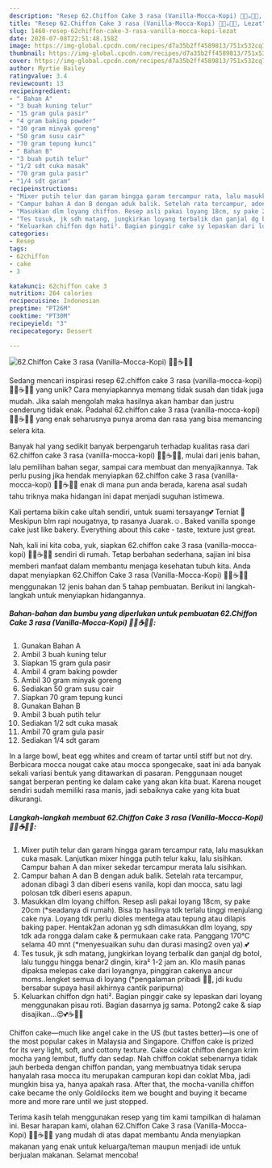 ```yaml
---
description: "Resep 62.Chiffon Cake 3 rasa (Vanilla-Mocca-Kopi) 🤤😍☕👌🏻, Lezat"
title: "Resep 62.Chiffon Cake 3 rasa (Vanilla-Mocca-Kopi) 🤤😍☕👌🏻, Lezat"
slug: 1460-resep-62chiffon-cake-3-rasa-vanilla-mocca-kopi-lezat
date: 2020-07-08T22:51:48.158Z
image: https://img-global.cpcdn.com/recipes/d7a35b2ff4589813/751x532cq70/62chiffon-cake-3-rasa-vanilla-mocca-kopi-🤤😍☕👌🏻-foto-resep-utama.jpg
thumbnail: https://img-global.cpcdn.com/recipes/d7a35b2ff4589813/751x532cq70/62chiffon-cake-3-rasa-vanilla-mocca-kopi-🤤😍☕👌🏻-foto-resep-utama.jpg
cover: https://img-global.cpcdn.com/recipes/d7a35b2ff4589813/751x532cq70/62chiffon-cake-3-rasa-vanilla-mocca-kopi-🤤😍☕👌🏻-foto-resep-utama.jpg
author: Myrtie Bailey
ratingvalue: 3.4
reviewcount: 13
recipeingredient:
- " Bahan A"
- "3 buah kuning telur"
- "15 gram gula pasir"
- "4 gram baking powder"
- "30 gram minyak goreng"
- "50 gram susu cair"
- "70 gram tepung kunci"
- " Bahan B"
- "3 buah putih telur"
- "1/2 sdt cuka masak"
- "70 gram gula pasir"
- "1/4 sdt garam"
recipeinstructions:
- "Mixer putih telur dan garam hingga garam tercampur rata, lalu masukkan cuka masak. Lanjutkan mixer hingga putih telur kaku, lalu sisihkan. Campur bahan A dan mixer sekedar tercampur merata lalu sisihkan."
- "Campur bahan A dan B dengan aduk balik. Setelah rata tercampur, adonan dibagi 3 dan diberi esens vanila, kopi dan mocca, satu lagi polosan tdk diberi esens apapun."
- "Masukkan dlm loyang chiffon. Resep asli pakai loyang 18cm, sy pake 20cm (*seadanya di rumah). Bisa tp hasilnya tdk terlalu tinggi menjulang cake nya. Loyang tdk perlu dioles mentega atau tepung atau dilapis baking paper. Hentak2an adonan yg sdh dimasukkan dlm loyang, spy tdk ada rongga dalam cake &amp; permukaan cake rata. Panggang 170°C selama 40 mnt (*menyesuaikan suhu dan durasi masing2 oven ya).💕"
- "Tes tusuk, jk sdh matang, jungkirkan loyang terbalik dan ganjal dg botol, lalu tunggu hingga benar2 dingin, kira² 1-2 jam an. Klo masih panas dipaksa melepas cake dari loyangnya, pinggiran cakenya ancur moms..lengket semua di loyang (*pengalaman pribadi 🤭😂, jdi kudu bersabar supaya hasil akhirnya cantik paripurna)"
- "Keluarkan chiffon dgn hati². Bagian pinggir cake sy lepaskan dari loyang menggunakan pisau roti. Bagian dasarnya jg sama. Potong2 cake &amp; siap disajikan...😍💕☕👌🏻"
categories:
- Resep
tags:
- 62chiffon
- cake
- 3

katakunci: 62chiffon cake 3 
nutrition: 264 calories
recipecuisine: Indonesian
preptime: "PT26M"
cooktime: "PT30M"
recipeyield: "3"
recipecategory: Dessert

---
```



![62.Chiffon Cake 3 rasa (Vanilla-Mocca-Kopi) 🤤😍☕👌🏻](https://img-global.cpcdn.com/recipes/d7a35b2ff4589813/751x532cq70/62chiffon-cake-3-rasa-vanilla-mocca-kopi-🤤😍☕👌🏻-foto-resep-utama.jpg)

Sedang mencari inspirasi resep 62.chiffon cake 3 rasa (vanilla-mocca-kopi) 🤤😍☕👌🏻 yang unik? Cara menyiapkannya memang tidak susah dan tidak juga mudah. Jika salah mengolah maka hasilnya akan hambar dan justru cenderung tidak enak. Padahal 62.chiffon cake 3 rasa (vanilla-mocca-kopi) 🤤😍☕👌🏻 yang enak seharusnya punya aroma dan rasa yang bisa memancing selera kita.

Banyak hal yang sedikit banyak berpengaruh terhadap kualitas rasa dari 62.chiffon cake 3 rasa (vanilla-mocca-kopi) 🤤😍☕👌🏻, mulai dari jenis bahan, lalu pemilihan bahan segar, sampai cara membuat dan menyajikannya. Tak perlu pusing jika hendak menyiapkan 62.chiffon cake 3 rasa (vanilla-mocca-kopi) 🤤😍☕👌🏻 enak di mana pun anda berada, karena asal sudah tahu triknya maka hidangan ini dapat menjadi suguhan istimewa.

Kali pertama bikin cake ultah sendiri, untuk suami tersayang💕 Terniat 🤭 Meskipun blm rapi nougatnya, tp rasanya Juarak.☺. Baked vanilla sponge cake just like bakery. Everything about this cake - taste, texture just great.


Nah, kali ini kita coba, yuk, siapkan 62.chiffon cake 3 rasa (vanilla-mocca-kopi) 🤤😍☕👌🏻 sendiri di rumah. Tetap berbahan sederhana, sajian ini bisa memberi manfaat dalam membantu menjaga kesehatan tubuh kita. Anda dapat menyiapkan 62.Chiffon Cake 3 rasa (Vanilla-Mocca-Kopi) 🤤😍☕👌🏻 menggunakan 12 jenis bahan dan 5 tahap pembuatan. Berikut ini langkah-langkah untuk menyiapkan hidangannya.

<!--inarticleads1-->

##### Bahan-bahan dan bumbu yang diperlukan untuk pembuatan 62.Chiffon Cake 3 rasa (Vanilla-Mocca-Kopi) 🤤😍☕👌🏻:

1. Gunakan  Bahan A
1. Ambil 3 buah kuning telur
1. Siapkan 15 gram gula pasir
1. Ambil 4 gram baking powder
1. Ambil 30 gram minyak goreng
1. Sediakan 50 gram susu cair
1. Siapkan 70 gram tepung kunci
1. Gunakan  Bahan B
1. Ambil 3 buah putih telur
1. Sediakan 1/2 sdt cuka masak
1. Ambil 70 gram gula pasir
1. Sediakan 1/4 sdt garam


In a large bowl, beat egg whites and cream of tartar until stiff but not dry. Berbicara mocca nougat cake atau mocca spongecake, saat ini ada banyak sekali variasi bentuk yang ditawarkan di pasaran. Penggunaan nouget sangat berperan penting ke dalam cake yang akan kita buat. Karena nouget sendiri sudah memiliki rasa manis, jadi sebaiknya cake yang kita buat dikurangi. 

<!--inarticleads2-->

##### Langkah-langkah membuat 62.Chiffon Cake 3 rasa (Vanilla-Mocca-Kopi) 🤤😍☕👌🏻:

1. Mixer putih telur dan garam hingga garam tercampur rata, lalu masukkan cuka masak. Lanjutkan mixer hingga putih telur kaku, lalu sisihkan. Campur bahan A dan mixer sekedar tercampur merata lalu sisihkan.
1. Campur bahan A dan B dengan aduk balik. Setelah rata tercampur, adonan dibagi 3 dan diberi esens vanila, kopi dan mocca, satu lagi polosan tdk diberi esens apapun.
1. Masukkan dlm loyang chiffon. Resep asli pakai loyang 18cm, sy pake 20cm (*seadanya di rumah). Bisa tp hasilnya tdk terlalu tinggi menjulang cake nya. Loyang tdk perlu dioles mentega atau tepung atau dilapis baking paper. Hentak2an adonan yg sdh dimasukkan dlm loyang, spy tdk ada rongga dalam cake &amp; permukaan cake rata. Panggang 170°C selama 40 mnt (*menyesuaikan suhu dan durasi masing2 oven ya).💕
1. Tes tusuk, jk sdh matang, jungkirkan loyang terbalik dan ganjal dg botol, lalu tunggu hingga benar2 dingin, kira² 1-2 jam an. Klo masih panas dipaksa melepas cake dari loyangnya, pinggiran cakenya ancur moms..lengket semua di loyang (*pengalaman pribadi 🤭😂, jdi kudu bersabar supaya hasil akhirnya cantik paripurna)
1. Keluarkan chiffon dgn hati². Bagian pinggir cake sy lepaskan dari loyang menggunakan pisau roti. Bagian dasarnya jg sama. Potong2 cake &amp; siap disajikan...😍💕☕👌🏻


Chiffon cake—much like angel cake in the US (but tastes better)—is one of the most popular cakes in Malaysia and Singapore. Chiffon cake is prized for its very light, soft, and cottony texture. Cake coklat chiffon dengan krim mocha yang lembut, fluffy dan sedap. Nah chiffon coklat sebenarnya tidak jauh berbeda dengan chiffon pandan, yang membuatnya tidak serupa hanyalah rasa mocca itu merupakan campuran kopi dan coklat Mba, jadi mungkin bisa ya, hanya apakah rasa. After that, the mocha-vanilla chiffon cake became the only Goldilocks item we bought and buying it became more and more rare until we just stopped. 

Terima kasih telah menggunakan resep yang tim kami tampilkan di halaman ini. Besar harapan kami, olahan 62.Chiffon Cake 3 rasa (Vanilla-Mocca-Kopi) 🤤😍☕👌🏻 yang mudah di atas dapat membantu Anda menyiapkan makanan yang enak untuk keluarga/teman maupun menjadi ide untuk berjualan makanan. Selamat mencoba!
